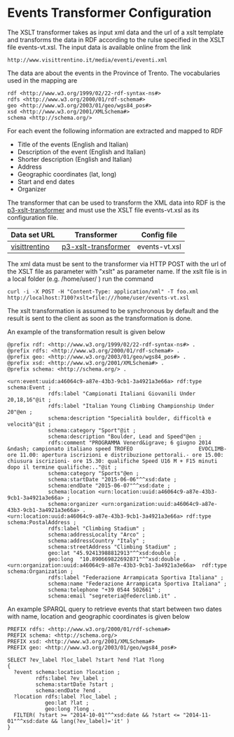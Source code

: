Events Transformer Configuration
==========================================

The XSLT transformer takes as input xml data and the url of a xslt template and transforms the data in RDF according to the rulse specified in the XSLT file events-vt.xsl. The input data is available online from the link

    http://www.visittrentino.it/media/eventi/eventi.xml

The data are about the events in the Province of Trento. The vocabularies used in the mapping are  

    rdf <http://www.w3.org/1999/02/22-rdf-syntax-ns#>
    rdfs <http://www.w3.org/2000/01/rdf-schema#>  
    geo <http://www.w3.org/2003/01/geo/wgs84_pos#>
    xsd <http://www.w3.org/2001/XMLSchema#>  
    schema <http://schema.org/>

For each event the following information are extracted and mapped to RDF  
- Title of the events (English and Italian)  
- Description of the event (English and Italian)
- Shorter description (English and Italian)  
- Address  
- Geographic coordinates (lat, long)  
- Start and end dates  
- Organizer

The transformer that can be used to transform the XML data into RDF is the [p3-xslt-transformer](https://github.com/fusepoolP3/p3-xslt-transformer) and must use the XSLT file events-vt.xsl as its configuration file.

| Data set URL                                       | Transformer       | Config file     |  
|----------------------------------------------------|-------------------|-----------------|  
| [visittrentino](http://www.visittrentino.it/media/eventi/eventi.xml) |[p3-xslt-transformer](https://github.com/fusepoolP3/p3-xslt-transformer)|events-vt.xsl|  


The xml data must be sent to the transformer via HTTP POST with the url of the XSLT file as parameter with "xslt" as parameter name. If the xslt file is in a local folder (e.g. /home/user/ ) run the command  

    curl -i -X POST -H "Content-Type: application/xml" -T foo.xml http://localhost:7100?xslt=file:///home/user/events-vt.xsl

The xslt transformation is assumed to be synchronous by default and the result is sent to the client as soon as the transformation is done.

An example of the transformation result is given below  

    @prefix rdf: <http://www.w3.org/1999/02/22-rdf-syntax-ns#> .
    @prefix rdfs: <http://www.w3.org/2000/01/rdf-schema#> .
    @prefix geo: <http://www.w3.org/2003/01/geo/wgs84_pos#> .
    @prefix xsd: <http://www.w3.org/2001/XMLSchema#> .
    @prefix schema: <http://schema.org/> .

    <urn:event:uuid:a46064c9-a87e-43b3-9cb1-3a4921a3e66a> rdf:type schema:Event ;
                 rdfs:label "Campionati Italiani Giovanili Under 20,18,16"@it ;
                 rdfs:label "Italian Young Climbing Championship Under 20"@en ;
                 schema:description "Specialità boulder, difficoltà e velocità"@it ;
                 schema:category "Sport"@it ;
                 schema:description "Boulder, Lead and Speed"@en ;
                 rdfs:comment "PROGRAMMA Venerd&igrave; 6 giugno 2014 &ndash; campionato italiano speed TROFEO                     EVOCLIMB- ore 11.00: apertura iscrizioni e distribuzione pettorali.- ore 15.00: chiusura iscrizioni- ore 15.30: qualifiche Speed U16 M + F15 minuti dopo il termine qualifiche:.."@it ;
                 schema:category "Sports"@en ;
                 schema:startDate "2015-06-06"^^xsd:date ;
                 schema:endDate "2015-06-07"^^xsd:date ;
                 schema:location <urn:location:uuid:a46064c9-a87e-43b3-9cb1-3a4921a3e66a> ;
                 schema:organizer <urn:organization:uuid:a46064c9-a87e-43b3-9cb1-3a4921a3e66a> .
    <urn:location:uuid:a46064c9-a87e-43b3-9cb1-3a4921a3e66a> rdf:type schema:PostalAddress ;
                 rdfs:label "Climbing Stadium" ;
                 schema:addressLocality "Arco" ;
                 schema:addressCountry "Italy" ;
                 schema:streetAddress "Climbing Stadium" ;
                 geo:lat "45.92413988812913"^^xsd:double ;
                 geo:long  "10.890669822692871"^^xsd:double .
    <urn:organization:uuid:a46064c9-a87e-43b3-9cb1-3a4921a3e66a>  rdf:type schema:Organization ;
                 rdfs:label "Federazione Arrampicata Sportiva Italiana" ;
                 schema:name "Federazione Arrampicata Sportiva Italiana" ;
                 schema:telephone "+39 0544 502661" ;
                 schema:email "segreteria@federclimb.it" .

An example SPARQL query to retrieve events that start between two dates with name, location and geographic coordinates is given below

    PREFIX rdfs: <http://www.w3.org/2000/01/rdf-schema#>
    PREFIX schema: <http://schema.org/>
    PREFIX xsd: <http://www.w3.org/2001/XMLSchema#>
    PREFIX geo: <http://www.w3.org/2003/01/geo/wgs84_pos#>

    SELECT ?ev_label ?loc_label ?start ?end ?lat ?long
    {
      ?event schema:location ?location ;
             rdfs:label ?ev_label ;
             schema:startDate ?start ;
             schema:endDate ?end .
      ?location rdfs:label ?loc_label ;
                geo:lat ?lat ;
                geo:long ?long .
      FILTER( ?start >= "2014-10-01"^^xsd:date && ?start <= "2014-11-01"^^xsd:date && lang(?ev_label)='it' )
    }
